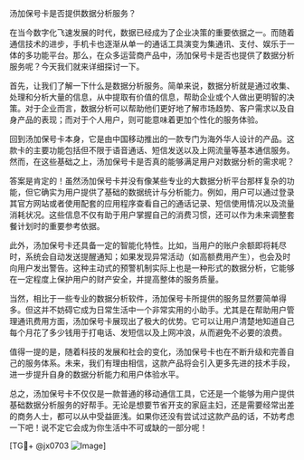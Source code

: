 汤加保号卡是否提供数据分析服务？

在当今数字化飞速发展的时代，数据已经成为了企业决策的重要依据之一。而随着通信技术的进步，手机卡也逐渐从单一的通话工具演变为集通讯、支付、娱乐于一体的多功能平台。那么，在众多运营商产品中，汤加保号卡是否也提供了数据分析服务呢？今天我们就来详细探讨一下。

首先，让我们了解一下什么是数据分析服务。简单来说，数据分析就是通过收集、处理和分析大量的信息，从中提取有价值的信息，帮助企业或个人做出更明智的决策。对于企业而言，数据分析可以帮助他们更好地了解市场趋势、客户需求以及自身产品的表现；而对于个人用户，则可能意味着更加个性化的服务体验。

回到汤加保号卡本身，它是由中国移动推出的一款专门为海外华人设计的产品。这款卡的主要功能包括但不限于语音通话、短信发送以及上网流量等基本通信服务。然而，在这些基础之上，汤加保号卡是否真的能够满足用户对数据分析的需求呢？

答案是肯定的！虽然汤加保号卡并没有像某些专业的大数据分析平台那样复杂的功能，但它确实为用户提供了基础的数据统计与分析能力。例如，用户可以通过登录其官方网站或者使用配套的应用程序查看自己的通话记录、短信使用情况以及流量消耗状况。这些信息不仅有助于用户掌握自己的消费习惯，还可以作为未来调整套餐计划时的重要参考依据。

此外，汤加保号卡还具备一定的智能化特性。比如，当用户的账户余额即将耗尽时，系统会自动发送提醒通知；如果发现异常活动（如高额费用产生），也会及时向用户发出警告。这种主动式的预警机制实际上也是一种形式的数据分析，它能够在一定程度上保护用户的财产安全，并提高整体的服务质量。

当然，相比于一些专业的数据分析软件，汤加保号卡所提供的服务显然要简单得多。但这并不妨碍它成为日常生活中一个非常实用的小助手。尤其是在帮助用户管理通讯费用方面，汤加保号卡展现出了极大的优势。它可以让用户清楚地知道自己每个月花了多少钱用于打电话、发短信以及上网冲浪，从而避免不必要的浪费。

值得一提的是，随着科技的发展和社会的变化，汤加保号卡也在不断升级和完善自己的服务体系。未来，我们有理由相信，这款产品将会引入更多先进的技术手段，进一步提升自身的数据分析能力和用户体验水平。

总之，汤加保号卡不仅仅是一款普通的移动通信工具，它还是一个能够为用户提供基础数据分析服务的好帮手。无论是想要节省开支的家庭主妇，还是需要经常出差的商务人士，都可以从中受益匪浅。如果你还没有尝试过这款产品的话，不妨考虑一下吧！说不定它会成为你生活中不可或缺的一部分呢！

[TG💪+ @jx0703 ![Image](https://github.com/user-attachments/assets/dbca1d08-cadb-493c-b0ec-ad6f7a83f270)]